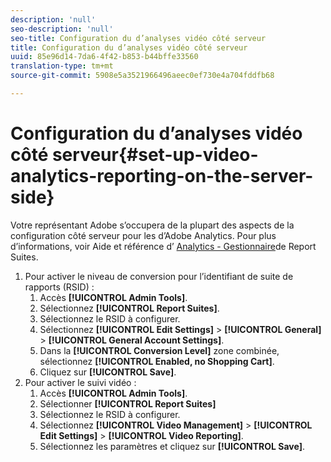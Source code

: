 ```yaml
---
description: 'null'
seo-description: 'null'
seo-title: Configuration du d’analyses vidéo côté serveur
title: Configuration du d’analyses vidéo côté serveur
uuid: 85e96d14-7da6-4f42-b853-b44bffe33560
translation-type: tm+mt
source-git-commit: 5908e5a3521966496aeec0ef730e4a704fddfb68

---
```



# Configuration du d’analyses vidéo côté serveur{#set-up-video-analytics-reporting-on-the-server-side}

Votre représentant Adobe s’occupera de la plupart des aspects de la configuration côté serveur pour les  d’Adobe Analytics. Pour plus d’informations, voir Aide et référence d’ [Analytics - Gestionnaire](https://microsite.omniture.com/t2/help/en_US/reference/#Report_Suite_Manager)de Report Suites.
1. Pour activer le niveau de conversion pour l’identifiant de suite de rapports (RSID) :
   1. Accès **[!UICONTROL Admin Tools]**.
   1. Sélectionnez **[!UICONTROL Report Suites]**.
   1. Sélectionnez le RSID à configurer.
   1. Sélectionnez **[!UICONTROL Edit Settings]** > **[!UICONTROL General]** > **[!UICONTROL General Account Settings]**.
   1. Dans la **[!UICONTROL Conversion Level]** zone combinée, sélectionnez **[!UICONTROL Enabled, no Shopping Cart]**.
   1. Cliquez sur **[!UICONTROL Save]**.
1. Pour activer le suivi vidéo :
   1. Accès **[!UICONTROL Admin Tools]**.
   1. Sélectionner **[!UICONTROL Report Suites]**
   1. Sélectionnez le RSID à configurer.
   1. Sélectionnez **[!UICONTROL Video Management]** > **[!UICONTROL Edit Settings]** > **[!UICONTROL Video Reporting]**.
   1. Sélectionnez les paramètres et cliquez sur **[!UICONTROL Save]**.

